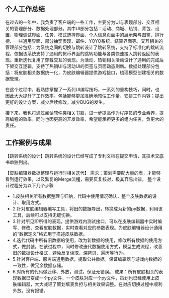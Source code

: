 ## 个人工作总结

在过去的一年中，我负责了客户端的一些工作，主要分为UI与表现部分、交互相关的管理部分、数据处理部分。其中UI部分包括：活动、商城、热销、背包、设置、物理调试界面、任务、模式选择界面、个人信息页面中的展示架与图鉴、排行榜、一些通用界面、部分抽奖表现、邮件、YOYO系统、结算界面等。交互相关的管理部分包括：为系统之间的切换与跳转设计了跳转系统，支持了标准化的跳转流程，依据该系统支持了通用的货币界面的跳转功能与各类快速接入跳转返回的表现。重新迭代复用了穿戴交互的表现。为活动、热销相关活动设计了通用的完成后下架交互逻辑，支持了热销UI与活动UI的页签与页面动态刷新。数据处理部分包括：将皮肤相关数据统一化，为皮肤编辑器提供游戏接口，梳理模型创建相关的数据管理。

在这个过程中，我熟练掌握了一系列UI编写技巧，一系列的重构技巧，同时，也因此大大提升了工作效率。包括能够更加准确地预估工作量，安排工作内容；提出更好的设计方案，减少后续修改，减少BUG的发生。

接下来，我也将通过阅读软件类相关书籍，进一步提高作为程序员的专业素养，提高编程的效率。同时也因更高的开发效率，希望能承担更多的组内任务，负更大的责任。

## 工作案例与成果

【跳转系统的设计】跳转系统的设计已经写成了专利文档在提交申请，其技术交底书单独列出。

【皮肤编辑器数据整理与运行时相关迭代】
需求：策划需要配大量的表，才能够看到运行效果，以及繁复的Merge流程，需要反复核对，极其容易出错。
整个设计过程分为以下几个步骤
- 1.皮肤相关所有数据整理与归纳，代码中使用情况确认，整个皮肤数据的设计、取用方式。
- 2.针对皮肤编辑器编写工具，将旧的数据导出，转换成为新的py数据，利用该工具，后续可以支持无缝切换。
- 3.针对所见即所得的表现，提供游戏内测试接口，可以在皮肤编辑器中实时编写、修改、查看皮肤数据，实时查看对应的参数表现。为皮肤编辑器设计通用的“数据定义”格式用于描述皮肤数据。
- 4.迭代代码中所有旧数据的使用，改为新数据的使用，修改所有数据的使用方式，做封装。在该过程中，同时修改迭代数据使用方式，模型生成流程，改善旧的数据设计格式，避免反复读取、深拷贝、遍历等行为。
- 5.针对客户端、服务端通用数据，提取公共数据。保证编辑器与游戏内数据的一致性，做冗余数据存储。
- 6.对所有的代码做迁移、外放，测试，保证无错误。
成果：所有皮肤相关的表现数据已变成一个py文件，一个皮肤对应一个py文件，策划也已经使用上皮肤编辑器，大大减轻了策划填表负担与相关效果调整。在对应切换过程中顺利外放，没有报错。



